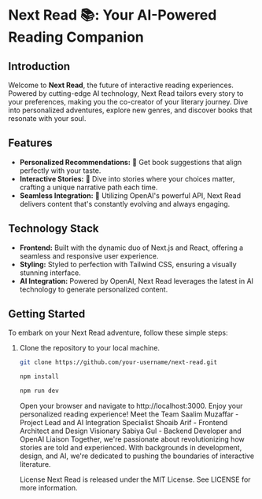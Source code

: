 # Next Read 📚: Your AI-Powered Reading Companion

## Introduction

Welcome to **Next Read**, the future of interactive reading experiences. Powered by cutting-edge AI technology, Next Read tailors every story to your preferences, making you the co-creator of your literary journey. Dive into personalized adventures, explore new genres, and discover books that resonate with your soul.

## Features

- **Personalized Recommendations:** 🌟 Get book suggestions that align perfectly with your taste.
- **Interactive Stories:** 📖 Dive into stories where your choices matter, crafting a unique narrative path each time.
- **Seamless Integration:** 🔗 Utilizing OpenAI's powerful API, Next Read delivers content that's constantly evolving and always engaging.

## Technology Stack

- **Frontend:** Built with the dynamic duo of Next.js and React, offering a seamless and responsive user experience.
- **Styling:** Styled to perfection with Tailwind CSS, ensuring a visually stunning interface.
- **AI Integration:** Powered by OpenAI, Next Read leverages the latest in AI technology to generate personalized content.

## Getting Started

To embark on your Next Read adventure, follow these simple steps:

1. Clone the repository to your local machine.

   ```sh
   git clone https://github.com/your-username/next-read.git

   npm install

   npm run dev
   ```

   Open your browser and navigate to http://localhost:3000. Enjoy your personalized reading experience!
   Meet the Team
   Saalim Muzaffar - Project Lead and AI Integration Specialist
   Shoaib Arif - Frontend Architect and Design Visionary
   Sabiya Gul - Backend Developer and OpenAI Liaison
   Together, we're passionate about revolutionizing how stories are told and experienced. With backgrounds in development, design, and AI, we're dedicated to pushing the boundaries of interactive literature.

   License
   Next Read is released under the MIT License. See LICENSE for more information.
